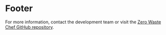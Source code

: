 # Footer
For more information, contact the development team or visit the [Zero Waste Chef GitHub repository](https://github.com/yourusername/zero-waste-chef).
